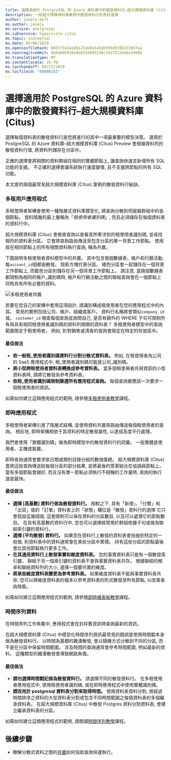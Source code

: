 ```yaml
---
title: 選擇適用於 PostgreSQL 的 Azure 資料庫中的散發資料行–超大規模資料庫 (Citus)
description: 一般超大規模資料庫案例中散發資料行的良好選擇
author: jonels-msft
ms.author: jonels
ms.service: postgresql
ms.subservice: hyperscale-citus
ms.topic: conceptual
ms.date: 05/06/2019
ms.openlocfilehash: b0d1f343aa9b125ab0a5a9ab559d0788253037aa
ms.sourcegitcommit: 4b8a69b920ade815d095236c16175124a6a34996
ms.translationtype: MT
ms.contentlocale: zh-TW
ms.lasthandoff: 08/23/2019
ms.locfileid: "69998183"
---
```

# <a name="choose-distribution-columns-in-azure-database-for-postgresql--hyperscale-citus"></a>選擇適用於 PostgreSQL 的 Azure 資料庫中的散發資料行–超大規模資料庫 (Citus)

選擇每個資料表的散發資料行是您將進行的其中一項最重要的模型決策。 適用於 PostgreSQL 的 Azure 資料庫–超大規模資料庫 (Citus) Preview 會根據資料列的散發資料行值, 將資料列儲存在分區中。

正確的選擇會將相關的資料群組在相同的實體節點上, 讓查詢快速並新增所有 SQL 功能的支援。 不正確的選擇會讓系統執行速度變慢, 且不支援跨節點的所有 SQL 功能。

本文提供兩個最常見超大規模資料庫 (Citus) 案例的散發資料行秘訣。

### <a name="multi-tenant-apps"></a>多租用戶應用程式

多租使用者架構會使用一種階層式資料庫模型化, 將查詢分散到伺服器群組中的各個節點。 資料階層的最上層稱為「*租使用者識別碼*」, 而且必須儲存在每個資料表的資料行中。

超大規模資料庫 (Citus) 會檢查查詢以查看其所牽涉到的租使用者識別碼, 並尋找相符的資料表分區。 它會將查詢路由傳送至包含分區的單一背景工作節點。 使用放在相同節點上的所有相關資料執行查詢, 稱為共置。

下圖說明多租使用者資料模型中的共置。 其中包含兩個數據表、帳戶和行銷活動, 每`account_id`個都由散發。 陰影方塊代表分區。 綠色分區會一起儲存在一個背景工作節點上, 而藍色分區則儲存在另一個背景工作節點上。 請注意, 當兩個數據表都限制為相同的帳戶\_識別碼時, 帳戶和行銷活動之間的聯結查詢會在一個節點上同時具有所有必要的資料。

![多租使用者共置](media/concepts-hyperscale-choosing-distribution-column/multi-tenant-colocation.png)

若要在您自己的架構中套用這項設計, 請識別構成租使用者在您的應用程式中的內容。 常見的實例包括公司、帳戶、組織或客戶。 資料行名稱將會類似`company_id`或。 `customer_id` 檢查每個查詢並詢問自己, 是否有額外的 WHERE 子句可限制所有與具有相同租使用者識別碼的資料列相關的資料表？
多租使用者模型中的查詢範圍限定于租使用者。 例如, 針對銷售或清查的查詢會限定在特定的存放區中。

#### <a name="best-practices"></a>最佳做法

-   **依一般租\_使用者識別碼資料行分割分散式資料表。** 例如, 在租使用者為公司的 SaaS 應用程式中, 租\_使用者識別碼可能是公司\_識別碼。
-   **將小型跨租使用者資料表轉換成參考資料表。** 當多個租使用者共用資訊的小型資料表時, 請將它散發為參考資料表。
-   **依租\_使用者識別碼限制篩選所有應用程式查詢。** 每個查詢都應該一次要求一個租使用者的資訊。

如需如何建立這類應用程式的範例, 請參閱[多租使用者教學](./tutorial-design-database-hyperscale-multi-tenant.md)課程。

### <a name="real-time-apps"></a>即時應用程式

多租使用者架構引進了階層式結構, 並使用資料共置來路由傳送每個租使用者的查詢。 相反地, 即時架構相依于其資料的特定散發屬性, 以達成高度平行處理。

我們會使用「實體識別碼」做為即時模型中的散發資料行的詞彙。 一般實體是使用者、主機或裝置。

即時查詢通常會要求依日期或類別目錄分組的數值匯總。 超大規模資料庫 (Citus) 會將這些查詢傳送給每個分區的部分結果, 並將最後的答案組合在協調員節點上。 當有多個節點會越好, 而且沒有單一節點必須執行不相稱的工作量時, 查詢的執行速度最快。

#### <a name="best-practices"></a>最佳做法

-   **選擇 [高基數] 資料行做為散發資料行。** 相較之下, 具有「新增」、「付費」和「出貨」值的「訂單」資料表上的「狀態」欄位是「散發」資料行的選擇 它只會假設這幾個值, 這會限制可以保存資料的分區數目, 以及可以處理它的節點數目。 在具有高基數的資料行中, 您也可以選擇經常用於群組依據子句或做為聯結索引鍵的資料行。
-   **選擇 [平均散發] 資料行。** 如果您在資料行上散發的資料表會扭曲到特定的一般值, 則資料表中的資料通常會在某些分區中累積。 持有這些分區的節點最後會比其他節點執行更多工作。
-   **在其通用資料行上散發事實和維度資料表。**
    您的事實資料表只能有一個散發索引鍵。 聯結于另一個索引鍵的資料表不會與事實資料表共存。 根據聯結的頻率和聯結資料列的大小, 選擇一個要共置的維度。
-   **將某些維度資料表變更為參考資料表。** 如果維度資料表不能與事實資料表共存, 您可以將維度資料表的複本以參考資料表的形式散發至所有節點, 以改善查詢效能。

如需如何建立這類應用程式的範例, 請參閱[即時儀表板教學](./tutorial-design-database-hyperscale-realtime.md)課程。

### <a name="time-series-data"></a>時間序列資料

在時間序列工作負載中, 應用程式會在封存舊資訊時查詢最新的資訊。

在超大規模資料庫 (Citus) 中模型化時間序列資訊最常見的錯誤是使用時間戳本身做為散發資料行。 以時間為基礎的雜湊散發, 會以隨機方式分散到不同的分區, 而不是在分區中保留時間範圍。 涉及時間的查詢通常會參考時間範圍, 例如最新的資料。 這種類型的雜湊散發會導致網路負擔。

#### <a name="best-practices"></a>最佳做法

-   **請勿選擇時間戳記做為散發資料行。** 請選擇不同的散發資料行。 在多租使用者應用程式中, 使用租使用者識別碼, 或在即時應用程式中使用實體識別碼。
-   **請改用於 postgresql 資料表分割來取得時間。** 使用資料表資料分割, 將經過時間排序之資料的大型資料表分割成包含不同時間範圍之每個資料表的多個繼承資料表。 在超大規模資料庫 (Citus) 中散發 Postgres 資料分割資料表, 會建立繼承資料表的分區。

如需如何建立這類應用程式的範例, 請閱讀[時間序列教學](https://aka.ms/hyperscale-tutorial-timeseries)課程。

## <a name="next-steps"></a>後續步驟
- 瞭解分散式資料之間的[共置](concepts-hyperscale-colocation.md)如何協助查詢快速執行。

